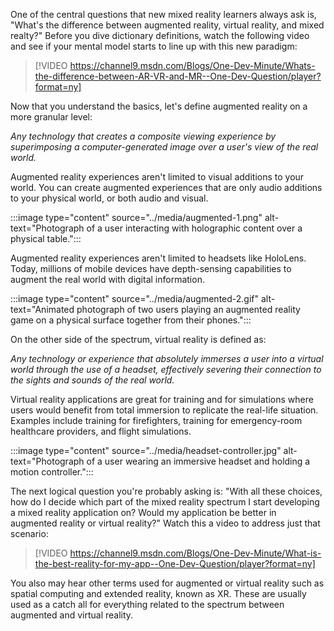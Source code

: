 One of the central questions that new mixed reality learners always ask is, "What's the difference between augmented reality, virtual reality, and mixed realty?" Before you dive dictionary definitions, watch the following video and see if your mental model starts to line up with this new paradigm:

> [!VIDEO https://channel9.msdn.com/Blogs/One-Dev-Minute/Whats-the-difference-between-AR-VR-and-MR--One-Dev-Question/player?format=ny]

Now that you understand the basics, let's define augmented reality on a more granular level:

*Any technology that creates a composite viewing experience by superimposing a computer-generated image over a user's view of the real world.*

Augmented reality experiences aren't limited to visual additions to your world. You can create augmented experiences that are only audio additions to your physical world, or both audio and visual.

:::image type="content" source="../media/augmented-1.png" alt-text="Photograph of a user interacting with holographic content over a physical table.":::

Augmented reality experiences aren't limited to headsets like HoloLens. Today, millions of mobile devices have depth-sensing capabilities to augment the real world with digital information.

:::image type="content" source="../media/augmented-2.gif" alt-text="Animated photograph of two users playing an augmented reality game on a physical surface together from their phones.":::

On the other side of the spectrum, virtual reality is defined as:

*Any technology or experience that absolutely immerses a user into a virtual world through the use of a headset, effectively severing their connection to the sights and sounds of the real world.*

Virtual reality applications are great for training and for simulations where users would benefit from total immersion to replicate the real-life situation. Examples include training for firefighters, training for emergency-room healthcare providers, and flight simulations.

:::image type="content" source="../media/headset-controller.jpg" alt-text="Photograph of a user wearing an immersive headset and holding a motion controller.":::

The next logical question you're probably asking is: "With all these choices, how do I decide which part of the mixed reality spectrum I start developing a mixed reality application on? Would my application be better in augmented reality or virtual reality?" Watch this a video to address just that scenario:

> [!VIDEO https://channel9.msdn.com/Blogs/One-Dev-Minute/What-is-the-best-reality-for-my-app--One-Dev-Question/player?format=ny]

You also may hear other terms used for augmented or virtual reality such as spatial computing and extended reality, known as XR. These are usually used as a catch all for everything related to the spectrum between augmented and virtual reality.
